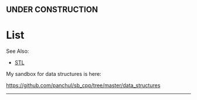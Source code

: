 
## UNDER CONSTRUCTION

# List

See Also:
  - [STL](STL.md)
  
My sandbox for data structures is here:

https://github.com/panchul/sb_cpp/tree/master/data_structures
  
  
---



  